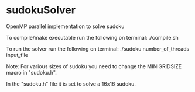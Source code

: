 # sudokuSolver
OpenMP parallel implementation to solve sudoku

To compile/make executable run the following on terminal:
./compile.sh

To run the solver run the following on terminal:
./sudoku number_of_threads input_file

Note: For various sizes of sudoku you need to change the MINIGRIDSIZE macro in "sudoku.h".

In the "sudoku.h" file it is set to solve a 16x16 sudoku.
